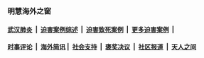 
### 明慧海外之窗

####  [武汉肺炎](indexes/365.md?t=07051500) &nbsp;|&nbsp;  [迫害案例综述](indexes/328.md?t=07051500) &nbsp;|&nbsp; [迫害致死案例](indexes/277.md?t=07051500)  &nbsp;|&nbsp; [更多迫害案例](indexes/81.md?t=07051500)  &nbsp;|&nbsp; 
####  [时事评论](indexes/19.md?t=07051500) &nbsp;|&nbsp; [海外简讯](indexes/245.md?t=07051500)&nbsp;|&nbsp;  [社会支持](indexes/140.md?t=07051500) &nbsp;|&nbsp; [褒奖决议](indexes/282.md?t=07051500) &nbsp;|&nbsp; [社区报道](indexes/91.md?t=07051500)  &nbsp;|&nbsp; [天人之间](indexes/78.md?t=07051500) 

